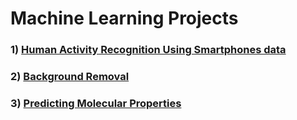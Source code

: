 # Machine Learning Projects

### 1) [Human Activity Recognition Using Smartphones data](https://github.com/dhananjayraut/ML_examples/tree/master/Human%20Activity%20Recognition)

### 2) [Background Removal](https://github.com/dhananjayraut/ML_projects/tree/master/Background%20Removal)

### 3) [Predicting Molecular Properties](https://github.com/dhananjayraut/ML_projects/tree/master/Gradient%20Boosting%20for%20molecular%20properties)
